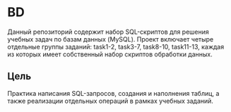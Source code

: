 # BD
Данный репозиторий содержит набор SQL-скриптов для решения учебных задач по базам данных (MySQL). 
Проект включает четыре отдельные группы заданий: task1-2, task3-7, task8-10, task11-13, каждая из которых имеет собственный набор скриптов обработки данных.
## Цель
Практика написания SQL-запросов, создания и наполнения таблиц, а также реализации отдельных операций в рамках учебных заданий.
